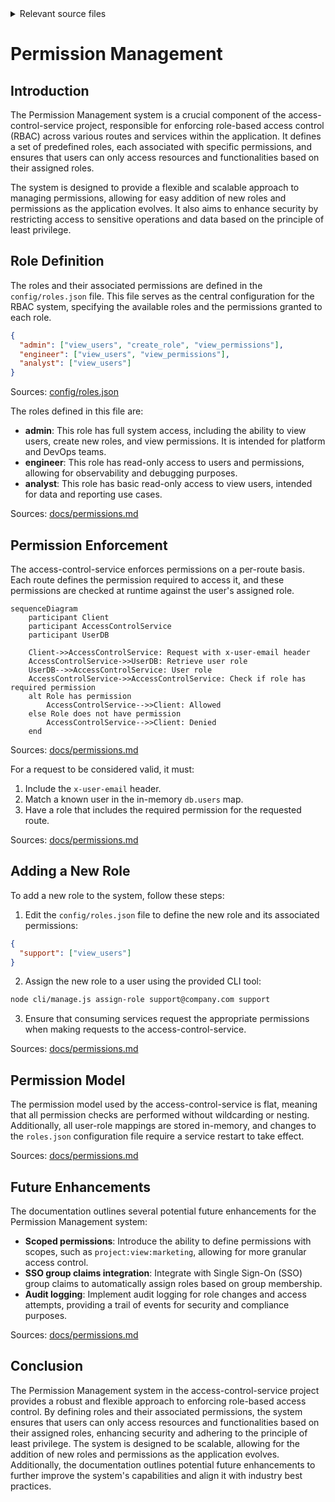 <details>
<summary>Relevant source files</summary>

The following files were used as context for generating this wiki page:

- [config/roles.json](https://github.com/aanickode/access-control-service/blob/main/config/roles.json)
- [docs/permissions.md](https://github.com/aanickode/access-control-service/blob/main/docs/permissions.md)

</details>

# Permission Management

## Introduction

The Permission Management system is a crucial component of the access-control-service project, responsible for enforcing role-based access control (RBAC) across various routes and services within the application. It defines a set of predefined roles, each associated with specific permissions, and ensures that users can only access resources and functionalities based on their assigned roles.

The system is designed to provide a flexible and scalable approach to managing permissions, allowing for easy addition of new roles and permissions as the application evolves. It also aims to enhance security by restricting access to sensitive operations and data based on the principle of least privilege.

## Role Definition

The roles and their associated permissions are defined in the `config/roles.json` file. This file serves as the central configuration for the RBAC system, specifying the available roles and the permissions granted to each role.

```json
{
  "admin": ["view_users", "create_role", "view_permissions"],
  "engineer": ["view_users", "view_permissions"],
  "analyst": ["view_users"]
}
```

Sources: [config/roles.json](https://github.com/aanickode/access-control-service/blob/main/config/roles.json)

The roles defined in this file are:

- **admin**: This role has full system access, including the ability to view users, create new roles, and view permissions. It is intended for platform and DevOps teams.
- **engineer**: This role has read-only access to users and permissions, allowing for observability and debugging purposes.
- **analyst**: This role has basic read-only access to view users, intended for data and reporting use cases.

Sources: [docs/permissions.md](https://github.com/aanickode/access-control-service/blob/main/docs/permissions.md#default-roles)

## Permission Enforcement

The access-control-service enforces permissions on a per-route basis. Each route defines the permission required to access it, and these permissions are checked at runtime against the user's assigned role.

```mermaid
sequenceDiagram
    participant Client
    participant AccessControlService
    participant UserDB
    
    Client->>AccessControlService: Request with x-user-email header
    AccessControlService->>UserDB: Retrieve user role
    UserDB-->>AccessControlService: User role
    AccessControlService->>AccessControlService: Check if role has required permission
    alt Role has permission
        AccessControlService-->>Client: Allowed
    else Role does not have permission
        AccessControlService-->>Client: Denied
    end
```

Sources: [docs/permissions.md](https://github.com/aanickode/access-control-service/blob/main/docs/permissions.md#permission-enforcement)

For a request to be considered valid, it must:

1. Include the `x-user-email` header.
2. Match a known user in the in-memory `db.users` map.
3. Have a role that includes the required permission for the requested route.

Sources: [docs/permissions.md](https://github.com/aanickode/access-control-service/blob/main/docs/permissions.md#permission-enforcement)

## Adding a New Role

To add a new role to the system, follow these steps:

1. Edit the `config/roles.json` file to define the new role and its associated permissions:

```json
{
  "support": ["view_users"]
}
```

2. Assign the new role to a user using the provided CLI tool:

```bash
node cli/manage.js assign-role support@company.com support
```

3. Ensure that consuming services request the appropriate permissions when making requests to the access-control-service.

Sources: [docs/permissions.md](https://github.com/aanickode/access-control-service/blob/main/docs/permissions.md#adding-a-new-role)

## Permission Model

The permission model used by the access-control-service is flat, meaning that all permission checks are performed without wildcarding or nesting. Additionally, all user-role mappings are stored in-memory, and changes to the `roles.json` configuration file require a service restart to take effect.

Sources: [docs/permissions.md](https://github.com/aanickode/access-control-service/blob/main/docs/permissions.md#notes)

## Future Enhancements

The documentation outlines several potential future enhancements for the Permission Management system:

- **Scoped permissions**: Introduce the ability to define permissions with scopes, such as `project:view:marketing`, allowing for more granular access control.
- **SSO group claims integration**: Integrate with Single Sign-On (SSO) group claims to automatically assign roles based on group membership.
- **Audit logging**: Implement audit logging for role changes and access attempts, providing a trail of events for security and compliance purposes.

Sources: [docs/permissions.md](https://github.com/aanickode/access-control-service/blob/main/docs/permissions.md#future-enhancements)

## Conclusion

The Permission Management system in the access-control-service project provides a robust and flexible approach to enforcing role-based access control. By defining roles and their associated permissions, the system ensures that users can only access resources and functionalities based on their assigned roles, enhancing security and adhering to the principle of least privilege. The system is designed to be scalable, allowing for the addition of new roles and permissions as the application evolves. Additionally, the documentation outlines potential future enhancements to further improve the system's capabilities and align it with industry best practices.
